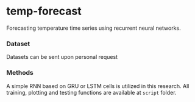 # temp-forecast
Forecasting temperature time series using recurrent neural networks.

### Dataset
Datasets can be sent upon personal request

### Methods
A simple RNN based on GRU or LSTM cells is utilized in this research. All training, plotting and testing functions are available at `script` folder.
